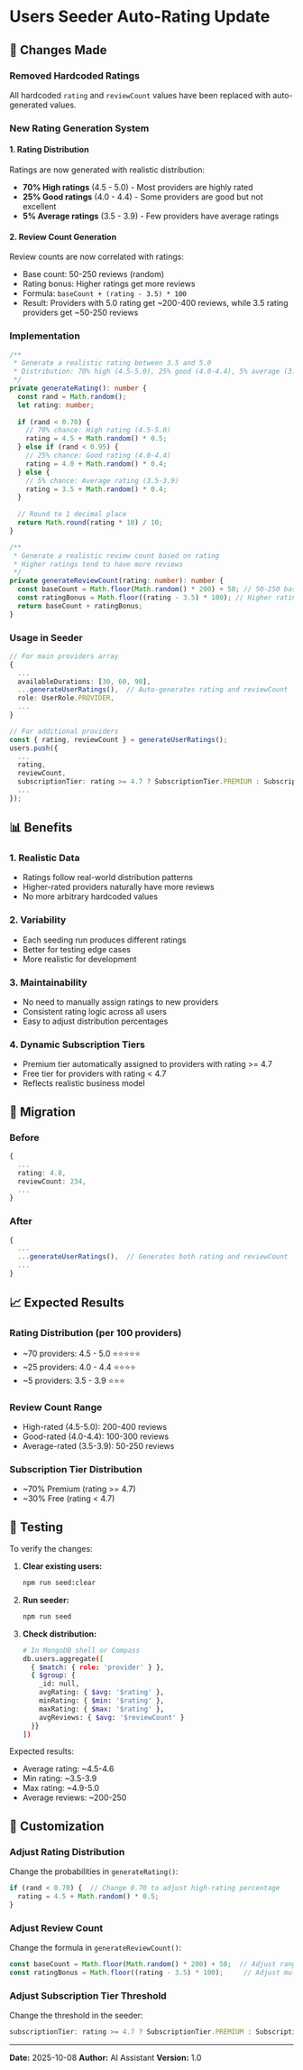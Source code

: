 # Users Seeder Auto-Rating Update

## 🎯 Changes Made

### **Removed Hardcoded Ratings**
All hardcoded `rating` and `reviewCount` values have been replaced with auto-generated values.

### **New Rating Generation System**

#### **1. Rating Distribution**
Ratings are now generated with realistic distribution:
- **70% High ratings** (4.5 - 5.0) - Most providers are highly rated
- **25% Good ratings** (4.0 - 4.4) - Some providers are good but not excellent
- **5% Average ratings** (3.5 - 3.9) - Few providers have average ratings

#### **2. Review Count Generation**
Review counts are now correlated with ratings:
- Base count: 50-250 reviews (random)
- Rating bonus: Higher ratings get more reviews
- Formula: `baseCount + (rating - 3.5) * 100`
- Result: Providers with 5.0 rating get ~200-400 reviews, while 3.5 rating providers get ~50-250 reviews

### **Implementation**

```typescript
/**
 * Generate a realistic rating between 3.5 and 5.0
 * Distribution: 70% high (4.5-5.0), 25% good (4.0-4.4), 5% average (3.5-3.9)
 */
private generateRating(): number {
  const rand = Math.random();
  let rating: number;
  
  if (rand < 0.70) {
    // 70% chance: High rating (4.5-5.0)
    rating = 4.5 + Math.random() * 0.5;
  } else if (rand < 0.95) {
    // 25% chance: Good rating (4.0-4.4)
    rating = 4.0 + Math.random() * 0.4;
  } else {
    // 5% chance: Average rating (3.5-3.9)
    rating = 3.5 + Math.random() * 0.4;
  }
  
  // Round to 1 decimal place
  return Math.round(rating * 10) / 10;
}

/**
 * Generate a realistic review count based on rating
 * Higher ratings tend to have more reviews
 */
private generateReviewCount(rating: number): number {
  const baseCount = Math.floor(Math.random() * 200) + 50; // 50-250 base
  const ratingBonus = Math.floor((rating - 3.5) * 100); // Higher rating = more reviews
  return baseCount + ratingBonus;
}
```

### **Usage in Seeder**

```typescript
// For main providers array
{
  ...
  availableDurations: [30, 60, 90],
  ...generateUserRatings(),  // Auto-generates rating and reviewCount
  role: UserRole.PROVIDER,
  ...
}

// For additional providers
const { rating, reviewCount } = generateUserRatings();
users.push({
  ...
  rating,
  reviewCount,
  subscriptionTier: rating >= 4.7 ? SubscriptionTier.PREMIUM : SubscriptionTier.FREE,
  ...
});
```

## 📊 Benefits

### **1. Realistic Data**
- Ratings follow real-world distribution patterns
- Higher-rated providers naturally have more reviews
- No more arbitrary hardcoded values

### **2. Variability**
- Each seeding run produces different ratings
- Better for testing edge cases
- More realistic for development

### **3. Maintainability**
- No need to manually assign ratings to new providers
- Consistent rating logic across all users
- Easy to adjust distribution percentages

### **4. Dynamic Subscription Tiers**
- Premium tier automatically assigned to providers with rating >= 4.7
- Free tier for providers with rating < 4.7
- Reflects realistic business model

## 🔄 Migration

### **Before**
```typescript
{
  ...
  rating: 4.8,
  reviewCount: 234,
  ...
}
```

### **After**
```typescript
{
  ...
  ...generateUserRatings(),  // Generates both rating and reviewCount
  ...
}
```

## 📈 Expected Results

### **Rating Distribution** (per 100 providers)
- ~70 providers: 4.5 - 5.0 ⭐⭐⭐⭐⭐
- ~25 providers: 4.0 - 4.4 ⭐⭐⭐⭐
- ~5 providers: 3.5 - 3.9 ⭐⭐⭐

### **Review Count Range**
- High-rated (4.5-5.0): 200-400 reviews
- Good-rated (4.0-4.4): 100-300 reviews
- Average-rated (3.5-3.9): 50-250 reviews

### **Subscription Tier Distribution**
- ~70% Premium (rating >= 4.7)
- ~30% Free (rating < 4.7)

## 🧪 Testing

To verify the changes:

1. **Clear existing users:**
   ```bash
   npm run seed:clear
   ```

2. **Run seeder:**
   ```bash
   npm run seed
   ```

3. **Check distribution:**
   ```bash
   # In MongoDB shell or Compass
   db.users.aggregate([
     { $match: { role: 'provider' } },
     { $group: {
       _id: null,
       avgRating: { $avg: '$rating' },
       minRating: { $min: '$rating' },
       maxRating: { $max: '$rating' },
       avgReviews: { $avg: '$reviewCount' }
     }}
   ])
   ```

Expected results:
- Average rating: ~4.5-4.6
- Min rating: ~3.5-3.9
- Max rating: ~4.9-5.0
- Average reviews: ~200-250

## 🎨 Customization

### **Adjust Rating Distribution**
Change the probabilities in `generateRating()`:
```typescript
if (rand < 0.70) {  // Change 0.70 to adjust high-rating percentage
  rating = 4.5 + Math.random() * 0.5;
}
```

### **Adjust Review Count**
Change the formula in `generateReviewCount()`:
```typescript
const baseCount = Math.floor(Math.random() * 200) + 50;  // Adjust range
const ratingBonus = Math.floor((rating - 3.5) * 100);     // Adjust multiplier
```

### **Adjust Subscription Tier Threshold**
Change the threshold in the seeder:
```typescript
subscriptionTier: rating >= 4.7 ? SubscriptionTier.PREMIUM : SubscriptionTier.FREE
```

---

**Date:** 2025-10-08
**Author:** AI Assistant
**Version:** 1.0

